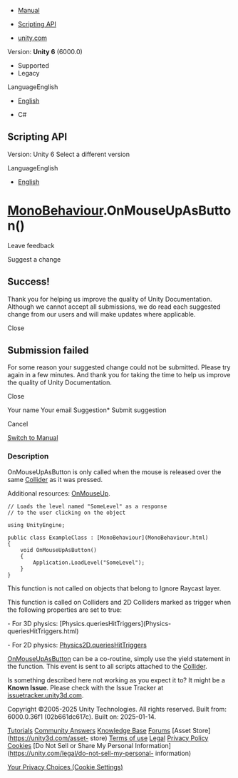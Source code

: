 [ ]()

  * [Manual](../Manual/index.html)
  * [Scripting API](../ScriptReference/index.html)

  * [unity.com](https://unity.com/)

Version: **Unity 6** (6000.0)

  * Supported
  * Legacy

LanguageEnglish

  * [English]()

  * C#

[ ](https://docs.unity3d.com)

## Scripting API

Version: Unity 6 Select a different version

LanguageEnglish

  * [English]()

#  [MonoBehaviour](MonoBehaviour.html).OnMouseUpAsButton()

Leave feedback

Suggest a change

## Success!

Thank you for helping us improve the quality of Unity Documentation. Although
we cannot accept all submissions, we do read each suggested change from our
users and will make updates where applicable.

Close

## Submission failed

For some reason your suggested change could not be submitted. Please <a>try
again</a> in a few minutes. And thank you for taking the time to help us
improve the quality of Unity Documentation.

Close

Your name Your email Suggestion* Submit suggestion

Cancel

[Switch to Manual](../Manual/class-MonoBehaviour.html "Go to MonoBehaviour
Component in the Manual")

### Description

OnMouseUpAsButton is only called when the mouse is released over the same
[Collider](Collider.html) as it was pressed.

Additional resources: [OnMouseUp](MonoBehaviour.OnMouseUp.html).

    
    
    // Loads the level named "SomeLevel" as a response
    // to the user clicking on the object  
      
    using UnityEngine;  
      
    public class ExampleClass : [MonoBehaviour](MonoBehaviour.html)
    {
        void OnMouseUpAsButton()
        {
            Application.LoadLevel("SomeLevel");
        }
    }
    

This function is not called on objects that belong to Ignore Raycast layer.  
  
This function is called on Colliders and 2D Colliders marked as trigger when
the following properties are set to true:  
  
\- For 3D physics: [Physics.queriesHitTriggers](Physics-
queriesHitTriggers.html)  
  
\- For 2D physics:
[Physics2D.queriesHitTriggers](Physics2D-queriesHitTriggers.html)  
  
[OnMouseUpAsButton](MonoBehaviour.OnMouseUpAsButton.html) can be a co-routine,
simply use the yield statement in the function. This event is sent to all
scripts attached to the [Collider](Collider.html).

Is something described here not working as you expect it to? It might be a
**Known Issue**. Please check with the Issue Tracker at
[issuetracker.unity3d.com](https://issuetracker.unity3d.com).

Copyright ©2005-2025 Unity Technologies. All rights reserved. Built from:
6000.0.36f1 (02b661dc617c). Built on: 2025-01-14.

[Tutorials](https://unity3d.com/learn) [Community
Answers](https://answers.unity3d.com) [Knowledge
Base](https://support.unity3d.com/hc/en-us)
[Forums](https://forum.unity3d.com) [Asset Store](https://unity3d.com/asset-
store) [Terms of use](https://docs.unity3d.com/Manual/TermsOfUse.html)
[Legal](https://unity.com/legal) [Privacy
Policy](https://unity.com/legal/privacy-policy)
[Cookies](https://unity.com/legal/cookie-policy) [Do Not Sell or Share My
Personal Information](https://unity.com/legal/do-not-sell-my-personal-
information)

[Your Privacy Choices (Cookie Settings)](javascript:void\(0\);)

